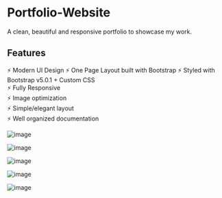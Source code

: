 # Portfolio-Website
<a link href="Juanmoreno.dev" target="#" alt="A clean, beautiful and responsive portfolio"></a>
A clean, beautiful and responsive portfolio to showcase my work.

## Features
⚡️ Modern UI Design
⚡️ One Page Layout built with Bootstrap
⚡️ Styled with Bootstrap v5.0.1 + Custom CSS\
⚡️ Fully Responsive\
⚡️ Image optimization\
⚡️ Simple/elegant layout\
⚡️ Well organized documentation


![image](https://user-images.githubusercontent.com/20747118/122203167-9b1de580-ce52-11eb-842b-4b887efb316f.png)

![image](https://user-images.githubusercontent.com/20747118/122203207-ab35c500-ce52-11eb-9ec8-24c675f3ffce.png)

![image](https://user-images.githubusercontent.com/20747118/122203352-ce607480-ce52-11eb-94a4-388726e87607.png)

![image](https://user-images.githubusercontent.com/20747118/122203462-e9cb7f80-ce52-11eb-9265-a20011d01bf7.png)

![image](https://user-images.githubusercontent.com/20747118/122203522-f94ac880-ce52-11eb-9deb-549158a678f0.png)


